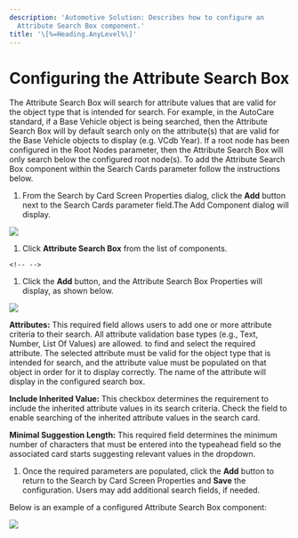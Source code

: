```yaml
---
description: 'Automotive Solution: Describes how to configure an
  Attribute Search Box component.'
title: '\[%=Heading.AnyLevel%\]'
---
```


Configuring the Attribute Search Box
====================================

The Attribute Search Box will search for attribute values that are valid
for the object type that is intended for search. For example, in the
AutoCare standard, if a Base Vehicle object is being searched, then the
Attribute Search Box will by default search only on the attribute(s)
that are valid for the Base Vehicle objects to display (e.g. VCdb Year).
If a root node has been configured in the Root Nodes parameter, then the
Attribute Search Box will only search below the configured root node(s).
To add the Attribute Search Box component within the Search Cards
parameter follow the instructions below.

1.  From the Search by Card Screen Properties dialog, click the **Add**
    button next to the Search Cards parameter field.The Add Component
    dialog will display.

![](../../Resources/Images/Search%20by%20Card%20Screen/30.png)

1.  Click **Attribute Search Box** from the list of components.

```{=html}
<!-- -->
```
1.  Click the **Add** button, and the Attribute Search Box Properties
    will display, as shown below.

![](../../Resources/Images/Search%20by%20Card%20Screen/31.png)

**Attributes:** This required field allows users to add one or more
attribute criteria to their search. All attribute validation base types
(e.g., Text, Number, List Of Values) are allowed. to find and select the
required attribute. The selected attribute must be valid for the object
type that is intended for search, and the attribute value must be
populated on that object in order for it to display correctly. The name
of the attribute will display in the configured search box.

**Include Inherited Value:** This checkbox determines the requirement to
include the inherited attribute values in its search criteria. Check the
field to enable searching of the inherited attribute values in the
search card.

**Minimal Suggestion Length:** This required field determines the
minimum number of characters that must be entered into the typeahead
field so the associated card starts suggesting relevant values in the
dropdown.

1.  Once the required parameters are populated, click the **Add** button
    to return to the Search by Card Screen Properties and **Save** the
    configuration. Users may add additional search fields, if needed.

Below is an example of a configured Attribute Search Box component:

![](../../Resources/Images/Search%20by%20Card%20Screen/32.png)

